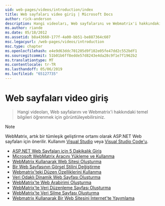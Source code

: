 ```yaml
---
uid: web-pages/videos/introduction/index
title: Web sayfaları video giriş | Microsoft Docs
author: rick-anderson
description: Hangi videoları, Web sayfalarını ve Webmatrix'i hakkındaki temel bilgileri öğrenmek için görüntüleyebilirsiniz.
ms.author: riande
ms.date: 05/18/2012
ms.assetid: b8a43660-177f-4a00-bb51-be887364c607
msc.legacyurl: /web-pages/videos/introduction
msc.type: chapter
ms.openlocfilehash: e4e9d63ddc701205d9f102e05fe47dd2c552bdf1
ms.sourcegitcommit: 51b01b6ff8edde57d8243e4da28c9f1e7f1962b2
ms.translationtype: MT
ms.contentlocale: tr-TR
ms.lasthandoff: 05/06/2019
ms.locfileid: "65127735"
---
```

# <a name="introduction-to-web-pages-videos"></a>Web sayfaları video giriş

> Hangi videoları, Web sayfalarını ve Webmatrix'i hakkındaki temel bilgileri öğrenmek için görüntüleyebilirsiniz.

> [!NOTE] 
> WebMatrix, artık bir tümleşik geliştirme ortamı olarak ASP.NET Web sayfaları için önerilir. Kullanım [Visual Studio](xref:aspnet/web-pages/overview/getting-started/program-asp-net-web-pages-in-visual-studio) veya [Visual Studio Code'u](https://code.visualstudio.com/).

- [ASP.NET Web Sayfaları için 5 Dakikalık Giriş](5-minute-introduction-to-aspnet-web-pages.md)
- [Microsoft WebMatrix Aracını Yükleme ve Kullanma](install-and-use-the-microsoft-webmatrix-tool.md)
- [WebMatrix Kullanarak Web Sitesi Oluşturma](create-a-website-using-webmatrix.md)
- [Bir Web Sayfasının Görsel Stilini Değiştirme](change-the-visual-style-of-a-web-page.md)
- [Webmatrix'teki Düzen Özelliklerini Kullanma](use-the-layout-features-in-webmatrix.md)
- [Veri Odaklı Dinamik Web Sayfası Oluşturma](create-a-data-driven-dynamic-web-page.md)
- [WebMatrix’te Web Arabirimi Oluşturma](create-a-web-interface-in-webmatrix.md)
- [WebMatrix’te Veri Düzenleme Sayfası Oluşturma](create-an-edit-data-page-in-webmatrix.md)
- [WebMatrix’te Veri Silme Sayfası Oluşturma](create-a-delete-data-page-in-webmatrix.md)
- [Webmatrix Kullanarak Bir Web Sitesini İnternet'te Yayımlama](publish-a-website-to-the-internet-using-webmatrix.md)
